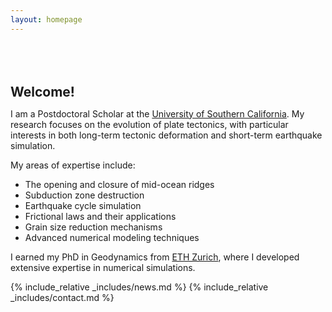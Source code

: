```yaml
---
layout: homepage
---
```


<h2 style="margin: 80px 0px 10px;">Welcome!</h2>

<p>
I am a Postdoctoral Scholar at the <a href="https://dornsife.usc.edu/earth/" target="_blank">University of Southern California</a>. 
My research focuses on the evolution of plate tectonics, with particular interests in both long-term tectonic deformation and short-term earthquake simulation.
</p>

<p>
My areas of expertise include:
<ul>
  <li>The opening and closure of mid-ocean ridges</li>
  <li>Subduction zone destruction</li>
  <li>Earthquake cycle simulation</li>
  <li>Frictional laws and their applications</li>
  <li>Grain size reduction mechanisms</li>
  <li>Advanced numerical modeling techniques</li>
</ul>
</p>

<p>
I earned my PhD in Geodynamics from <a href="https://gfd.ethz.ch/" target="_blank">ETH Zurich</a>, where I developed extensive expertise in numerical simulations.
</p>

{% include_relative _includes/news.md %}
{% include_relative _includes/contact.md %}
